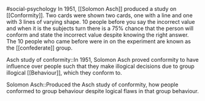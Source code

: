 #social-psychology 
In 1951, [[Solomon Asch]] produced a study on [[Conformity]]. Two cards were shown two cards, one with a line and one with 3 lines of varying shape. 10 people before you say the incorrect value and when it is the subjects turn there is a 75% chance that the person will conform and state the incorrect value despite knowing the right answer. The 10 people who came before were in on the experiment are known as the [[confederate]] group.

Asch study of conformity::In 1951, Solomon Asch proved conformity to have influence over people such that they make illogical decisions due to group illogical [[Behaviour]], which they conform to.
<!--SR:!2023-11-14,7,250-->
Solomon Asch::Produced the Asch study of conformity, how people conformed to group behaviour despite logical flaws in that group behaviour.
<!--SR:!2023-11-16,9,250-->